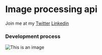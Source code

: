 # Image processing api 

Join me at my [Twitter](https://twitter.com/ahmedzain503)   [Linkedin](https://www.linkedin.com/in/ahmedmohamedzein/)

###  Development process

![This is an image](https://www.encora.com/hubfs/image-png-Sep-15-2021-07-45-19-81-PM.png)